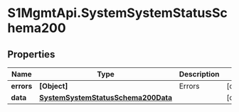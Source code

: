 # S1MgmtApi.SystemSystemStatusSchema200

## Properties
Name | Type | Description | Notes
------------ | ------------- | ------------- | -------------
**errors** | **[Object]** | Errors | [optional] 
**data** | [**SystemSystemStatusSchema200Data**](SystemSystemStatusSchema200Data.md) |  | [optional] 


